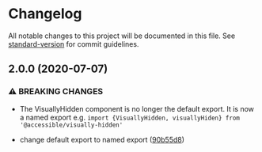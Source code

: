 # Changelog

All notable changes to this project will be documented in this file. See [standard-version](https://github.com/conventional-changelog/standard-version) for commit guidelines.

## 2.0.0 (2020-07-07)


### ⚠ BREAKING CHANGES

* The VisuallyHidden component is no longer the default export. It is now a named
export e.g. `import {VisuallyHidden, visuallyHiden} from '@accessible/visually-hidden'`

* change default export to named export ([90b55d8](https://github.com/accessible-ui/visually-hidden/commit/90b55d87ff175bcdb9dffef6f5a67ce3d88f70ba))
